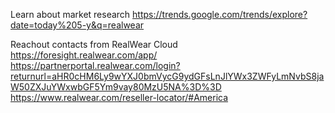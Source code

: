 Learn about market research
https://trends.google.com/trends/explore?date=today%205-y&q=realwear

Reachout contacts from RealWear Cloud
https://foresight.realwear.com/app/
https://partnerportal.realwear.com/login?returnurl=aHR0cHM6Ly9wYXJ0bmVycG9ydGFsLnJlYWx3ZWFyLmNvbS8jaW50ZXJuYWxwbGF5Ym9vay80MzU5NA%3D%3D
https://www.realwear.com/reseller-locator/#America
